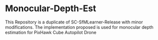 # Monocular-Depth-Est

This Repository is a duplicate of SC-SfMLearner-Release with minor modifications. The implementation proposed is used for monocular depth estimation for PixHawk Cube Autopilot Drone
